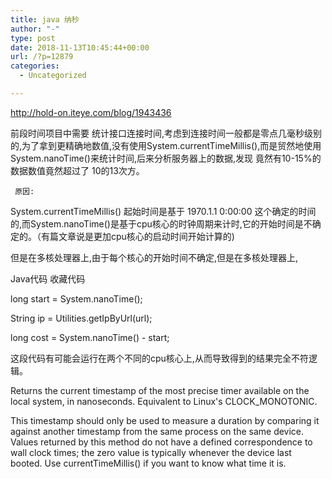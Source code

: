 ```yaml
---
title: java 纳秒
author: "-"
type: post
date: 2018-11-13T10:45:44+00:00
url: /?p=12879
categories:
  - Uncategorized

---
```

http://hold-on.iteye.com/blog/1943436

前段时间项目中需要 统计接口连接时间,考虑到连接时间一般都是零点几毫秒级别的,为了拿到更精确地数值,没有使用System.currentTimeMillis(),而是贸然地使用System.nanoTime()来统计时间,后来分析服务器上的数据,发现 竟然有10-15%的数据数值竟然超过了 10的13次方。

     原因: 
    

System.currentTimeMillis() 起始时间是基于 1970.1.1 0:00:00 这个确定的时间的,而System.nanoTime()是基于cpu核心的时钟周期来计时,它的开始时间是不确定的。（有篇文章说是更加cpu核心的启动时间开始计算的) 

但是在多核处理器上,由于每个核心的开始时间不确定,但是在多核处理器上,

Java代码 收藏代码
  
long start = System.nanoTime();
      
String ip = Utilities.getIpByUrl(url);
      
long cost = System.nanoTime() - start;

这段代码有可能会运行在两个不同的cpu核心上,从而导致得到的结果完全不符逻辑。

Returns the current timestamp of the most precise timer available on the local system, in nanoseconds. Equivalent to Linux's CLOCK_MONOTONIC.

This timestamp should only be used to measure a duration by comparing it against another timestamp from the same process on the same device. Values returned by this method do not have a defined correspondence to wall clock times; the zero value is typically whenever the device last booted. Use currentTimeMillis() if you want to know what time it is.